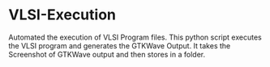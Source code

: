 # VLSI-Execution

Automated the execution of VLSI Program files. This python script executes the VLSI program and generates the GTKWave Output. It takes the Screenshot of GTKWave output and then stores in a folder.
